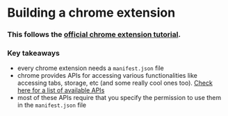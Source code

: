 # Building a chrome extension
### This follows the [official chrome extension tutorial](https://developer.chrome.com/docs/extensions/mv3/getstarted/). 

### Key takeaways
- every chrome extension needs a `manifest.json` file
- chrome provides APIs for accessing various functionalities like accessing tabs, storage, etc (and some really cool ones too). [Check here for a list of available APIs](https://developer.chrome.com/docs/extensions/reference/)
- most of these APIs require that you specify the permission to use them in the `manifest.json` file
